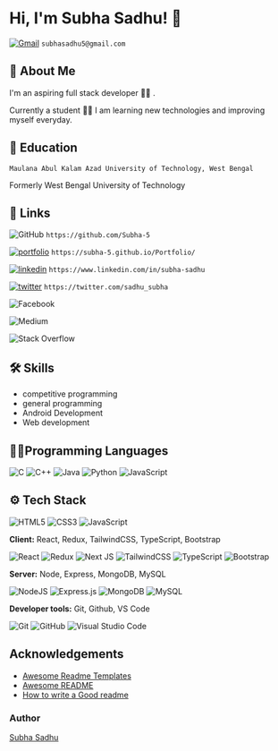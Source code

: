 
# Hi, I'm Subha Sadhu! 👋

[![Gmail](https://img.shields.io/badge/Gmail-D14836?style=for-the-badge&logo=gmail&logoColor=white)](mailto:subhasadhu5@gmail.com)
```subhasadhu5@gmail.com```

## 🚀 About Me
I'm an aspiring full stack developer 🧑‍💻 . 

Currently a student 👨‍🎓 I am learning new technologies and improving myself everyday.



## 🏫 Education
```
Maulana Abul Kalam Azad University of Technology, West Bengal
```
Formerly West Bengal University of Technology


## 🔗 Links

![GitHub](https://img.shields.io/badge/github-%23121011.svg?style=for-the-badge&logo=github&logoColor=white)
```https://github.com/Subha-5```

[![portfolio](https://img.shields.io/badge/my_portfolio-000?style=for-the-badge&logo=ko-fi&logoColor=white)](https://subha-5.github.io/Portfolio/)
```https://subha-5.github.io/Portfolio/```

[![linkedin](https://img.shields.io/badge/linkedin-0A66C2?style=for-the-badge&logo=linkedin&logoColor=white)](https://www.linkedin.com/in/subha-sadhu/)
```https://www.linkedin.com/in/subha-sadhu```

[![twitter](https://img.shields.io/badge/twitter-1DA1F2?style=for-the-badge&logo=twitter&logoColor=white)](https://twitter.com/sadhu_subha)
```https://twitter.com/sadhu_subha```

![Facebook](https://img.shields.io/badge/Facebook-%231877F2.svg?style=for-the-badge&logo=Facebook&logoColor=white)

![Medium](https://img.shields.io/badge/Medium-12100E?style=for-the-badge&logo=medium&logoColor=white)

![Stack Overflow](https://img.shields.io/badge/-Stackoverflow-FE7A16?style=for-the-badge&logo=stack-overflow&logoColor=white)

## 🛠 Skills

- competitive programming
- general programming
- Android Development
- Web development


## 🧑‍💻Programming Languages
![C](https://img.shields.io/badge/c-%2300599C.svg?style=for-the-badge&logo=c&logoColor=white)  ![C++](https://img.shields.io/badge/c++-%2300599C.svg?style=for-the-badge&logo=c%2B%2B&logoColor=white)  ![Java](https://img.shields.io/badge/java-%23ED8B00.svg?style=for-the-badge&logo=java&logoColor=white)  ![Python](https://img.shields.io/badge/python-3670A0?style=for-the-badge&logo=python&logoColor=ffdd54)   ![JavaScript](https://img.shields.io/badge/javascript-%23323330.svg?style=for-the-badge&logo=javascript&logoColor=%23F7DF1E)

## ⚙️ Tech Stack
![HTML5](https://img.shields.io/badge/html5-%23E34F26.svg?style=for-the-badge&logo=html5&logoColor=white) ![CSS3](https://img.shields.io/badge/css3-%231572B6.svg?style=for-the-badge&logo=css3&logoColor=white) ![JavaScript](https://img.shields.io/badge/javascript-%23323330.svg?style=for-the-badge&logo=javascript&logoColor=%23F7DF1E)

**Client:** React, Redux, TailwindCSS, TypeScript, Bootstrap

![React](https://img.shields.io/badge/react-%2320232a.svg?style=for-the-badge&logo=react&logoColor=%2361DAFB) ![Redux](https://img.shields.io/badge/redux-%23593d88.svg?style=for-the-badge&logo=redux&logoColor=white) ![Next JS](https://img.shields.io/badge/Next-black?style=for-the-badge&logo=next.js&logoColor=white) ![TailwindCSS](https://img.shields.io/badge/tailwindcss-%2338B2AC.svg?style=for-the-badge&logo=tailwind-css&logoColor=white) ![TypeScript](https://img.shields.io/badge/typescript-%23007ACC.svg?style=for-the-badge&logo=typescript&logoColor=white) ![Bootstrap](https://img.shields.io/badge/bootstrap-%23563D7C.svg?style=for-the-badge&logo=bootstrap&logoColor=white)

**Server:** Node, Express, MongoDB, MySQL

![NodeJS](https://img.shields.io/badge/node.js-6DA55F?style=for-the-badge&logo=node.js&logoColor=white) ![Express.js](https://img.shields.io/badge/express.js-%23404d59.svg?style=for-the-badge&logo=express&logoColor=%2361DAFB) ![MongoDB](https://img.shields.io/badge/MongoDB-%234ea94b.svg?style=for-the-badge&logo=mongodb&logoColor=white) ![MySQL](https://img.shields.io/badge/mysql-%2300f.svg?style=for-the-badge&logo=mysql&logoColor=white)

**Developer tools:** Git, Github, VS Code 

![Git](https://img.shields.io/badge/git-%23F05033.svg?style=for-the-badge&logo=git&logoColor=white) ![GitHub](https://img.shields.io/badge/github-%23121011.svg?style=for-the-badge&logo=github&logoColor=white) ![Visual Studio Code](https://img.shields.io/badge/Visual%20Studio%20Code-0078d7.svg?style=for-the-badge&logo=visual-studio-code&logoColor=white)
## Acknowledgements

 - [Awesome Readme Templates](https://awesomeopensource.com/project/elangosundar/awesome-README-templates)
 - [Awesome README](https://github.com/matiassingers/awesome-readme)
 - [How to write a Good readme](https://bulldogjob.com/news/449-how-to-write-a-good-readme-for-your-github-project)


### Author

[Subha Sadhu](https://www.github.com/Subha-5)


